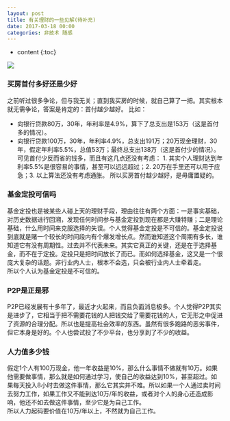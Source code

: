 ```yaml
---
layout: post
title: 有关理财的一些见解(待补充)
date: 2017-03-18 00:00
categories: 非技术 随感
---
```


* content
{:toc}

![](https://github.com/HarmonyHu/harmonyhu.github.io/raw/master/_posts/images/Buddha.jpg)  

### 买房首付多好还是少好  
之前听过很多争论，但与我无关；直到我买房的时候，就自己算了一把。其实根本就无需争论，答案是肯定的：首付越少越好。
比如：  
* 向银行贷款80万，30年，年利率是4.9%，算下了总支出是153万（这是首付多的情况）。  
* 向银行贷款100万，30年，年利率4.9%，总支出191万；20万现金理财，30年，假定年利率5.5%，总值53万；最终总支出138万（这是首付少的情况）。  
可见首付少反而省的钱多，而且有这几点还没有考虑： 1. 其实个人理财达到年利率5.5%是很容易的事情，甚至可以远远超过；2. 20万在手里还可以用于应急；3. 以上算法还没有考虑通胀。
所以买房首付越少越好，是毋庸置疑的。

### 基金定投可信吗  
基金定投也是被某些人碰上天的理财手段，理由往往有两个方面：一是事实基础，对历史数据进行回溯，发现任何时间参与基金定投到现在都是大赚特赚；二是理论基础，什么用时间来克服选择的失误。个人觉得基金定投是不可信的。基金定投说到底就是赌一个较长的时间段内有个爆发增长点。然而谁知道这个周期有多长，谁知道它有没有周期性。过去并不代表未来。其实它真正的关键，还是在于选择基金，而不在于定投。定投只是把时间放长了而已。而如何选择基金，这又是一个很庞大复杂的话题。非行业内人士，根本不会选，只会被行业内人士牵着走。  
所以个人认为基金定投是不可信的。

### P2P是正是邪  
P2P已经发展有十多年了，最近才火起来，而且负面消息极多。个人觉得P2P其实是进步了，它相当于把不需要花钱的人把钱交给了需要花钱的人，它无形之中促进了资源的合理分配。所以也是提高社会效率的东西。虽然有很多跑路的恶劣事件，但它本身是好的。个人也尝试投了不少平台，也分享到了不少的收益。

### 人力值多少钱  
假定1个人有100万现金，他一年收益是10%，那么什么事情不做就有10万。如果他需要做事情，那么就是如何通过学习，使自己的收益达到10%，甚至超过。如果每天投入8小时去做这件事情，那么它其实并不难。所以如果一个人通过卖时间去努力工作，如果工作又不能到达10万/年的收益，或者对个人的身心还造成影响，他还不如去做这件事情，至少它是为自己工作。  
所以人力起码要价值在10万/年以上，不然就为自己工作。